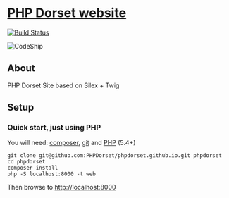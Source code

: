 # [PHP Dorset website](http://www.phpdorset.co.uk/)

[![Build Status](https://travis-ci.org/PHPDorset/phpdorset.github.io.svg)](https://travis-ci.org/PHPDorset/phpdorset.github.io)

![CodeShip](https://www.codeship.io/projects/27f6e9c0-b442-0131-3b9b-2a70137e052b/status)

## About

PHP Dorset Site based on Silex + Twig

## Setup

### Quick start, just using PHP

You will need: [composer](https://getcomposer.org/download/), [git](http://git-scm.com/downloads) and [PHP](http://php.net/) (5.4+)

    git clone git@github.com:PHPDorset/phpdorset.github.io.git phpdorset
    cd phpdorset
    composer install
    php -S localhost:8000 -t web
    
Then browse to [http://localhost:8000](http://localhost:8000)

